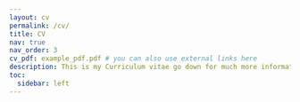 ```yaml
---
layout: cv
permalink: /cv/
title: CV
nav: true
nav_order: 3
cv_pdf: example_pdf.pdf # you can also use external links here
description: This is my Curriculum vitae go down for much more informatioin. One more thing you can access my [resume](https://sanjanb.github.io/resume) here.
toc:
  sidebar: left
---
```

